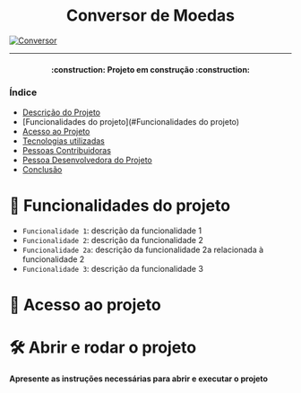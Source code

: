 
<h1 align="center"> Conversor de Moedas</h1>
<a href="https://github.com/Tativv/Conversor-de-Moedas/blob/main/imgproj.jpeg">
      <img src="" alt="Conversor">
    </a>
<hr>

<h4 align="center"> 
    :construction:  Projeto em construção  :construction:
</h4>

### Índice 

* [Descrição do Projeto](#descrição-do-projeto)
* [Funcionalidades do projeto](#Funcionalidades do projeto)
* [Acesso ao Projeto](#acesso-ao-projeto)
* [Tecnologias utilizadas](#tecnologias-utilizadas)
* [Pessoas Contribuidoras](#pessoas-contribuidoras)
* [Pessoa Desenvolvedora do Projeto](#pessoas-desenvolvedoras)
* [Conclusão](#conclusão)



# :hammer: Funcionalidades do projeto

- `Funcionalidade 1`: descrição da funcionalidade 1
- `Funcionalidade 2`: descrição da funcionalidade 2
- `Funcionalidade 2a`: descrição da funcionalidade 2a relacionada à funcionalidade 2
- `Funcionalidade 3`: descrição da funcionalidade 3

  
# 📁 Acesso ao projeto


# 🛠️ Abrir e rodar o projeto

**Apresente as instruções necessárias para abrir e executar o projeto**
